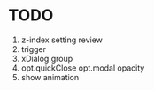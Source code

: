# TODO
1. z-index setting review
2. trigger
3. xDialog.group
4. opt.quickClose opt.modal opacity
5. show animation